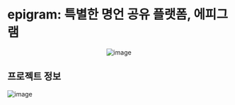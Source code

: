 # epigram: 특별한 명언 공유 플랫폼, 에피그램

<div align='center'>
  
![image](https://github.com/user-attachments/assets/095d5b38-60ae-4419-b2c2-263d1f7d44e3)
  
</div>

## 프로젝트 정보
![image](https://github.com/user-attachments/assets/4bbd64f1-5df7-4a63-b44f-a1d1f2f1c1e7)
